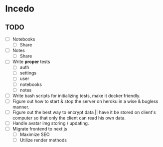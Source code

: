 # Incedo

## TODO

* [ ] Notebooks
  * [ ] Share

* [ ] Notes
  * [ ] Share

* [ ] Write **proper** tests
  * [ ] auth
  * [ ] settings
  * [ ] user
  * [ ] notebooks
  * [ ] notes

* [ ] Write bash scripts for initializing tests, make it docker friendly.
* [ ] Figure out how to start & stop the server on heroku in a wise & bugless manner.
* [ ] Figure out the best way to encrypt data || have it be stored on client's computer so that only the client can read his own data.
* [ ] Handle avatar img storing / updating.
* [ ] Migrate frontend to next js
  * [ ] Maximize SEO
  * [ ] Utilize render methods
